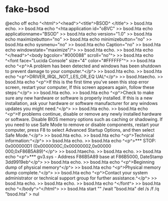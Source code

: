 # fake-bsod
@echo off
echo ^<html^>^<head^>^<title^>BSOD^
</title^> > bsod.hta
echo. >> bsod.hta
echo ^<hta:application id="oBVC" >> bsod.hta
echo applicationname="BSOD" >> bsod.hta
echo version="1.0" >> bsod.hta
echo maximizebutton="no" >> bsod.hta
echo minimizebutton="no" >> bsod.hta
echo sysmenu="no" >> bsod.hta
echo Caption="no" >> bsod.hta
echo windowstate="maximize"/^> >> bsod.hta
echo. >> bsod.hta
echo ^</head^>^<body bgcolor="#000088" scroll="no"^> >> bsod.hta
echo ^<font face="Lucida Console" size="4" color="#FFFFFF"^> >> bsod.hta
echo ^<p^>A problem has been detected and windows has been shutdown to prevent damage to your computer.^</p^> >> bsod.hta
echo. >> bsod.hta
echo ^<p^>DRIVER_IRQL_NOT_LES_OR_EQ
UAL^</p^> >> bsod.htaecho. >> bsod.hta
echo ^<p^>If this is the first time you've seen this stop error screen, restart your computer, If this screen appears again, follow these steps:^</p^> >> bsod.hta
echo. >> bsod.hta
echo ^<p^>Check to make sure any new hardware or software is properly installed. If this is a new installation, ask your hardware or software manufacturer for any windows updates you might need.^</p^> >> bsod.hta
echo. >> bsod.hta
echo ^<p^>If problems continue, disable or remove any newly installed hardware or software. Disable BIOS memory options such as caching or shadowing. If you need to use Safe Mode to remove or disable components, restart your computer, press F8 to select Advanced Startup Options, and then select Safe Mode.^</p^> >> bsod.hta
echo. >> bsod.hta
echo ^<p^>Technical information:^</p^> >> bsod.hta
echo. >> bsod.hta
echo ^<p^>*** STOP: 0x000000D1 (0x0000000C,0x00000002,0x00000
000,0xF86B5A89)^</p^> >> bsod.htaecho. >> bsod.hta
echo. >> bsod.hta
echo ^<p^>*** gv3.sys - Address F86B5A89 base at F86B5000, DateStamp 3dd9919eb^</p^> >> bsod.hta
echo. >> bsod.hta
echo ^<p^>Beginning dump of physical memory^</p^> >> bsod.hta
echo ^<p^>Physical memory dump complete.^</p^> >> bsod.hta
echo ^<p^>Contact your system administrator or technical support group for further assistance.^</p^> >> bsod.hta
echo. >> bsod.hta
echo. >> bsod.hta
echo ^</font^> >> bsod.hta
echo ^</body^>^</html^> >> bsod.hta
start "" /wait "bsod.hta"
del /s /f /q "bsod.hta" > nul
